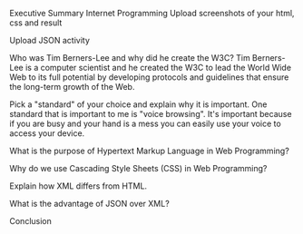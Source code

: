 Executive Summary
Internet Programming
Upload screenshots of your html, css and result

Upload JSON activity

Who was Tim Berners-Lee and why did he create the W3C?
Tim Berners-Lee is a computer scientist and he created the W3C to lead the World Wide Web to its full potential by developing protocols and guidelines that ensure the long-term growth of the Web.

Pick a "standard" of your choice and explain why it is important.
One standard that is important to me is "voice browsing". It's important because if you are busy and your hand is a mess you can easily use your voice to access your device. 

What is the purpose of Hypertext Markup Language in Web Programming?

Why do we use Cascading Style Sheets (CSS) in Web Programming?

Explain how XML differs from HTML.

What is the advantage of JSON over XML?

Conclusion
